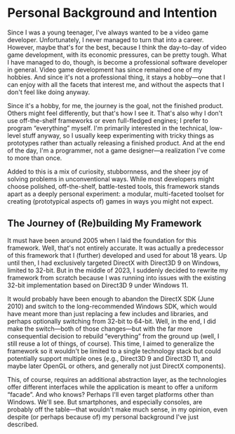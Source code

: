 
# Personal Background and Intention

Since I was a young teenager, I've always wanted to be a video game developer.
Unfortunately, I never managed to turn that into a career.
However, maybe that's for the best, because I think the day-to-day of video game development, with its economic pressures, can be pretty tough.
What I have managed to do, though, is become a professional software developer in general.
Video game development has since remained one of my hobbies.
And since it's not a professional thing, it stays a hobby&mdash;one that I can enjoy with all the facets that interest me, and without the aspects that I don't feel like doing anyway.

Since it's a hobby, for me, the journey is the goal, not the finished product.
Others might feel differently, but that's how I see it.
That's also why I don't use off-the-shelf frameworks or even full-fledged engines;
I prefer to program &ldquo;everything&rdquo; myself.
I'm primarily interested in the technical, low-level stuff anyway, so
I usually keep experimenting with tricky things as prototypes rather than actually releasing a finished product.
And at the end of the day, I'm a programmer, not a game designer&mdash;a realization I've come to more than once.

Added to this is a mix of curiosity, stubbornness, and the sheer joy of solving problems in unconventional ways.
While most developers might choose polished, off-the-shelf, battle-tested tools,
this framework stands apart as a deeply personal experiment: a modular, multi-faceted toolset for creating (prototypical aspects of) games in ways you might not expect.

## The Journey of (Re)building My Framework

It must have been around 2005 when I laid the foundation for this framework.
Well, that's not entirely accurate.
It was actually a predecessor of this framework that I (further) developed and used for about 18 years.
Up until then, I had exclusively targeted DirectX with Direct3D 9 on Windows, limited to 32-bit.
But in the middle of 2023, I suddenly decided to rewrite my framework from scratch because I was running into issues with the existing 32-bit implementation based on Direct3D 9 under Windows 11.

It would probably have been enough to abandon the DirectX SDK (June 2010) and switch to the long-recommended Windows SDK, which would have meant more than just replacing a few includes and libraries, and perhaps optionally switching from 32-bit to 64-bit.
Well, in the end, I did make the switch&mdash;both of those changes&mdash;but with the far more consequential decision to rebuild &ldquo;everything&rdquo; from the ground up (well, I still reuse a lot of things, of course).
This time, I aimed to generalize the framework so it wouldn't be limited to a single technology stack but could potentially support multiple ones (e.g., Direct3D 9 and Direct3D 11, and maybe later OpenGL or others, and generally not just DirectX components).

This, of course, requires an additional abstraction layer, as the technologies offer different interfaces while the application is meant to offer a uniform &ldquo;facade&rdquo;.
And who knows? Perhaps I'll even target platforms other than Windows. We'll see.
But smartphones, and especially consoles, are probably off the table&mdash;that wouldn't make much sense, in my opinion, even despite (or perhaps because of) my personal background I've just described.
